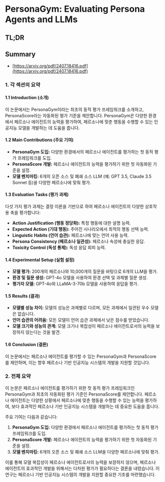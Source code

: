 # PersonaGym: Evaluating Persona Agents and LLMs
## TL;DR
## Summary
- [https://arxiv.org/pdf/2407.18416.pdf](https://arxiv.org/pdf/2407.18416.pdf)

### 1. 각 섹션의 요약

#### 1.1 Introduction (소개)
이 논문에서는 PersonaGym이라는 최초의 동적 평가 프레임워크를 소개하고, PersonaScore라는 자동화된 평가 기준을 제안합니다. PersonaGym은 다양한 환경에서 페르소나 에이전트의 능력을 평가하여, 페르소나에 맞춘 행동을 수행할 수 있는 인공지능 모델을 개발하는 데 도움을 줍니다.

#### 1.2 Main Contributions (주요 기여)
- **PersonaGym 도입:** 다양한 환경에서의 페르소나 에이전트를 평가하는 첫 동적 평가 프레임워크를 도입.
- **PersonaScore 개발:** 페르소나 에이전트의 능력을 평가하기 위한 첫 자동화된 기준을 설정.
- **모델 벤치마킹:** 6개의 오픈 소스 및 폐쇄 소스 LLM (예: GPT 3.5, Claude 3.5 Sonnet 등)을 다양한 페르소나에 맞춰 평가.

#### 1.3 Evaluation Tasks (평가 과제)
다섯 가지 평가 과제는 결정 이론을 기반으로 하여 페르소나 에이전트의 다양한 상호작용 축을 평가합니다:
- **Action Justification (행동 정당화):** 특정 행동에 대한 설명 능력.
- **Expected Action (기대 행동):** 주어진 시나리오에서 최적의 행동 선택 능력.
- **Linguistic Habits (언어 습관):** 페르소나에 맞는 언어 사용 능력.
- **Persona Consistency (페르소나 일관성):** 페르소나 속성에 충실한 응답.
- **Toxicity Control (독성 통제):** 독성 응답 회피 능력.

#### 1.4 Experimental Setup (실험 설정)
- **모델 평가:** 200개의 페르소나와 10,000개의 질문을 바탕으로 6개의 LLM을 평가.
- **환경 및 질문 생성:** GPT-4o 모델을 사용하여 환경 선택 및 과제별 질문 생성.
- **평가자 모델:** GPT-4o와 LLaMA-3-70b 모델을 사용하여 응답을 평가.

#### 1.5 Results (결과)
- **모델별 성능 차이:** 모델의 성능은 과제별로 다르며, 모든 과제에서 일관된 우수 모델은 없습니다.
- **언어 습관의 어려움:** 모든 모델이 언어 습관 과제에서 낮은 점수를 받았습니다.
- **모델 크기와 성능의 관계:** 모델 크기나 복잡성이 페르소나 에이전트로서의 능력을 보장하지 않는다는 것을 발견.

#### 1.6 Conclusion (결론)
이 논문에서는 페르소나 에이전트를 평가할 수 있는 PersonaGym과 PersonaScore를 제안하며, 이는 향후 페르소나 기반 인공지능 시스템의 개발을 지원할 것입니다.

### 2. 전체 요약

이 논문은 페르소나 에이전트를 평가하기 위한 첫 동적 평가 프레임워크인 PersonaGym과 최초의 자동화된 평가 기준인 PersonaScore를 제안합니다. 페르소나 에이전트는 다양한 상황에서 페르소나에 맞춘 행동을 수행할 수 있는 능력을 평가하여, 보다 효과적인 페르소나 기반 인공지능 시스템을 개발하는 데 중요한 도움을 줍니다.

주요 기여는 다음과 같습니다:
1. **PersonaGym 도입:** 다양한 환경에서 페르소나 에이전트를 평가하는 첫 동적 평가 프레임워크를 도입.
2. **PersonaScore 개발:** 페르소나 에이전트의 능력을 평가하기 위한 첫 자동화된 기준을 설정.
3. **모델 벤치마킹:** 6개의 오픈 소스 및 폐쇄 소스 LLM을 다양한 페르소나에 맞춰 평가.

이를 통해 모델 복잡성이 페르소나 에이전트로서의 능력을 보장하지 않으며, 페르소나 에이전트의 효과적인 개발을 위해서는 다차원 평가가 필요하다는 결론을 내렸습니다. 이 연구는 페르소나 기반 인공지능 시스템의 개발을 지원할 중요한 기초를 마련했습니다.